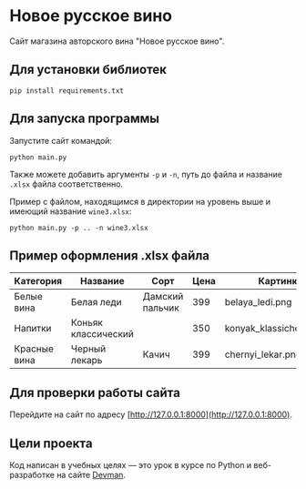 # Новое русское вино

Сайт магазина авторского вина "Новое русское вино".

## Для установки библиотек

```
pip install requirements.txt
```

## Для запуска программы

Запустите сайт командой:

```
python main.py
```

Также можете добавить аргументы `-p` и `-n`, путь до файла и название `.xlsx` файла соответственно.

Пример с файлом, находящимся в директории на уровень выше и имеющий название `wine3.xlsx`:

```
python main.py -p .. -n wine3.xlsx
```

## Пример оформления .xlsx файла

| Категория    | Название            | Сорт             | Цена  | Картинка                 | Акция                |
|--------------|---------------------|------------------|-------|--------------------------|----------------------|
| Белые вина   | Белая леди          | 	Дамский пальчик	| 399   | belaya_ledi.png	         | Выгодное предложение |
| Напитки      | Коньяк классический |                  | 350   | konyak_klassicheskyi.png |					            |
| Красные вина | Черный лекарь       | Качич            | 399	  | chernyi_lekar.png        |                      |



## Для проверки работы сайта

Перейдите на сайт по адресу [http://127.0.0.1:8000](http://127.0.0.1:8000).

## Цели проекта

Код написан в учебных целях — это урок в курсе по Python и веб-разработке на сайте [Devman](https://dvmn.org).
